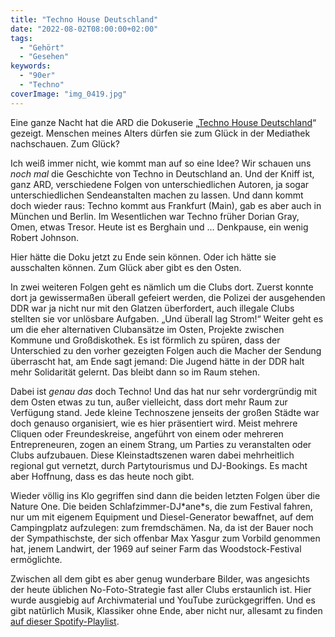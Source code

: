 ```yaml
---
title: "Techno House Deutschland"
date: "2022-08-02T08:00:00+02:00"
tags:
  - "Gehört"
  - "Gesehen"
keywords:
  - "90er"
  - "Techno"
coverImage: "img_0419.jpg"
---
```


Eine ganze Nacht hat die ARD die Dokuserie „[Techno House Deutschland](https://www.ardmediathek.de/sendung/Y3JpZDovL2Rhc2Vyc3RlLmRlL3RlY2huby1ob3VzZS1kZXV0c2NobGFuZA)“ gezeigt. Menschen meines Alters dürfen sie zum Glück in der Mediathek nachschauen. Zum Glück?

Ich weiß immer nicht, wie kommt man auf so eine Idee? Wir schauen uns _noch mal_ die Geschichte von Techno in Deutschland an. Und der Kniff ist, ganz ARD, verschiedene Folgen von unterschiedlichen Autoren, ja sogar unterschiedlichen Sendeanstalten machen zu lassen. Und dann kommt doch wieder raus: Techno kommt aus Frankfurt (Main), gab es aber auch in München und Berlin. Im Wesentlichen war Techno früher Dorian Gray, Omen, etwas Tresor. Heute ist es Berghain und … Denkpause, ein wenig Robert Johnson.

Hier hätte die Doku jetzt zu Ende sein können. Oder ich hätte sie ausschalten können. Zum Glück aber gibt es den Osten.

In zwei weiteren Folgen geht es nämlich um die Clubs dort. Zuerst konnte dort ja gewissermaßen überall gefeiert werden, die Polizei der ausgehenden DDR war ja nicht nur mit den Glatzen überfordert, auch illegale Clubs stellten sie vor unlösbare Aufgaben. „Und überall lag Strom!“ Weiter geht es um die eher alternativen Clubansätze im Osten, Projekte zwischen Kommune und Großdiskothek. Es ist förmlich zu spüren, dass der Unterschied zu den vorher gezeigten Folgen auch die Macher der Sendung überrascht hat, am Ende sagt jemand: Die Jugend hätte in der DDR halt mehr Solidarität gelernt. Das bleibt dann so im Raum stehen.

Dabei ist _genau das_ doch Techno! Und das hat nur sehr vordergründig mit dem Osten etwas zu tun, außer vielleicht, dass dort mehr Raum zur Verfügung stand. Jede kleine Technoszene jenseits der großen Städte war doch genauso organisiert, wie es hier präsentiert wird. Meist mehrere Cliquen oder Freundeskreise, angeführt von einem oder mehreren Entrepreneuren, zogen an einem Strang, um Parties zu veranstalten oder Clubs aufzubauen. Diese Kleinstadtszenen waren dabei mehrheitlich regional gut vernetzt, durch Partytourismus und DJ-Bookings. Es macht aber Hoffnung, dass es das heute noch gibt.

Wieder völlig ins Klo gegriffen sind dann die beiden letzten Folgen über die Nature One. Die beiden Schlafzimmer-DJ\*ane\*s, die zum Festival fahren, nur um mit eigenem Equipment und Diesel-Generator bewaffnet, auf dem Campingplatz aufzulegen: zum fremdschämen. Na, da ist der Bauer noch der Sympathischste, der sich offenbar Max Yasgur zum Vorbild genommen hat, jenem Landwirt, der 1969 auf seiner Farm das Woodstock-Festival ermöglichte.

Zwischen all dem gibt es aber genug wunderbare Bilder, was angesichts der heute üblichen No-Foto-Strategie fast aller Clubs erstaunlich ist. Hier wurde ausgiebig auf Archivmaterial und YouTube zurückgegriffen. Und es gibt natürlich Musik, Klassiker ohne Ende, aber nicht nur, allesamt zu finden [auf dieser Spotify-Playlist](https://open.spotify.com/playlist/25uVRWYzIE7vUJDXl4Qr4A?si=Zl4-cGgZSqGscQZty6AlmQ).
